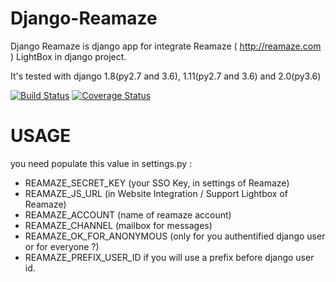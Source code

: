 Django-Reamaze
==================

Django Reamaze is django app for integrate Reamaze ( http://reamaze.com ) LightBox in django project.

It's tested with django 1.8(py2.7 and 3.6), 1.11(py2.7 and 3.6) and 2.0(py3.6)

[![Build Status](https://travis-ci.org/mrjmad/django-reamaze.svg?branch=master)](https://travis-ci.org/mrjmad/django-reamaze)  [![Coverage Status](https://img.shields.io/coveralls/mrjmad/django-reamaze.svg)](https://coveralls.io/r/mrjmad/django-reamaze?branch=master)

USAGE
======

you need populate this value in settings.py : 

* REAMAZE_SECRET_KEY (your SSO Key, in settings of Reamaze)
* REAMAZE_JS_URL (in  Website Integration / Support Lightbox of Reamaze)
* REAMAZE_ACCOUNT (name of reamaze account)
* REAMAZE_CHANNEL  (mailbox for messages)
* REAMAZE_OK_FOR_ANONYMOUS (only for you authentified django user or for everyone ?)
* REAMAZE_PREFIX_USER_ID if you will use a prefix before django user id.

